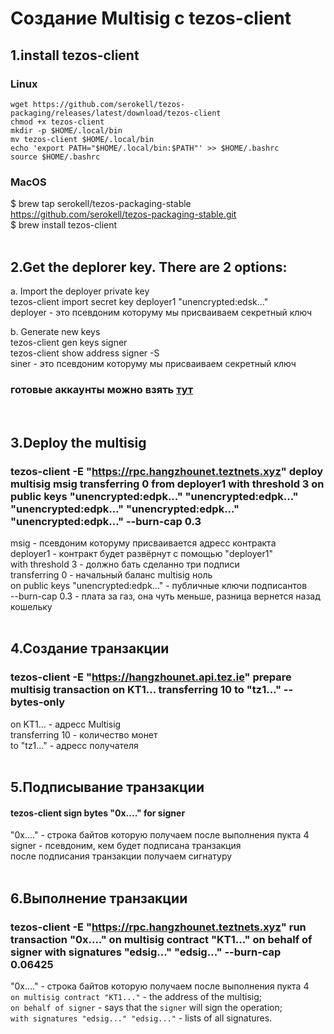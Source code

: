 
# Создание Multisig с tezos-client

## 1.install tezos-client 
### Linux
  `wget https://github.com/serokell/tezos-packaging/releases/latest/download/tezos-client`    
  `chmod +x tezos-client`  
  `mkdir -p $HOME/.local/bin`  
  `mv tezos-client $HOME/.local/bin`  
  `echo 'export PATH="$HOME/.local/bin:$PATH"' >> $HOME/.bashrc`    
  `source $HOME/.bashrc` 

### MacOS
$ brew tap serokell/tezos-packaging-stable https://github.com/serokell/tezos-packaging-stable.git  
$ brew install tezos-client  
<br>

## 2.Get the deplorer key. There are 2 options:
   
 a. Import the deployer private key  
      tezos-client import secret key deployer1 "unencrypted:edsk..."   
deployer - это псевдоним которуму мы присваиваем секретный ключ   
 

 b. Generate new keys  
     tezos-client gen keys signer  
     tezos-client show address signer -S  
siner - это псевдоним которуму мы присваиваем секретный ключ   

### готовые аккаунты можно взять [тут](accaunt.txt)
<br>

## 3.Deploy the multisig

###  tezos-client -E "https://rpc.hangzhounet.teztnets.xyz" deploy multisig msig transferring 0 from deployer1 with threshold 3 on public keys "unencrypted:edpk..." "unencrypted:edpk..." "unencrypted:edpk..." "unencrypted:edpk..." "unencrypted:edpk..." --burn-cap 0.3  

msig - псевдоним которуму присваивается адресс контракта   
deployer1 - контракт будет развёрнут с помощью "deployer1"  
with threshold 3 - должно бать сделанно три подписи  
transferring 0 - начальный баланс multisig ноль  
on public keys "unencrypted:edpk..." - публичные ключи подписантов   
--burn-cap 0.3 - плата за газ, она чуть меньше, разница вернется назад кошельку   
<br>

## 4.Создание транзакции

###  tezos-client -E "https://hangzhounet.api.tez.ie" prepare multisig transaction on KT1... transferring 10 to "tz1..." --bytes-only  

  on KT1... - адресс Multisig  
  transferring 10 - количество монет  
  to "tz1..." - адресс получателя  
<br>

## 5.Подписывание транзакции
####  tezos-client sign bytes "0x...." for signer  

 "0x...." - строка байтов которую получаем после выполнения пукта 4 
  signer - псевдоним, кем будет подписана транзакция  
  после подписания транзакции получаем сигнатуру  
<br>

## 6.Выполнение транзакции

###  tezos-client -E "https://rpc.hangzhounet.teztnets.xyz" run transaction "0x...." on multisig contract "KT1..." on behalf of signer with signatures "edsig..." "edsig..." --burn-cap 0.06425 

"0x...." - строка байтов которую получаем после выполнения пукта 4   
`on multisig contract "KT1..."` - the address of the multisig;  
`on behalf of signer` -  says that the `signer` will sign the operation;   
`with signatures "edsig..." "edsig..."` - lists of all signatures.  
 




